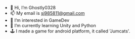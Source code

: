 - 👋 Hi, I’m Ghostly0328
- 📫 My email is sj985811@gmail.com
- 👀 I’m interested in GameDev
- 🌱 I’m currently learning Unity and Python
- :joystick: I made a game for android platform, it called 'Jumcats'.
